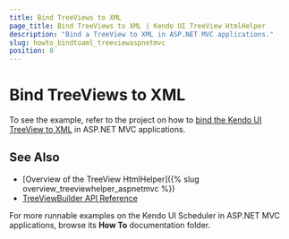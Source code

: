 ```yaml
---
title: Bind TreeViews to XML
page_title: Bind TreeViews to XML | Kendo UI TreeView HtmlHelper
description: "Bind a TreeView to XML in ASP.NET MVC applications."
slug: howto_bindtoaml_treeviewaspnetmvc
position: 0
---
```


# Bind TreeViews to XML

To see the example, refer to the project on how to [bind the Kendo UI TreeView to XML](http://www.telerik.com/support/code-library/binding-to-xml) in ASP.NET MVC applications.

## See Also

* [Overview of the TreeView HtmlHelper]({% slug overview_treeviewhelper_aspnetmvc %})
* [TreeViewBuilder API Reference](http://docs.telerik.com/aspnet-mvc/api/Kendo.Mvc.UI.Fluent/TreeViewBuilder)

For more runnable examples on the Kendo UI Scheduler in ASP.NET MVC applications, browse its **How To** documentation folder.
